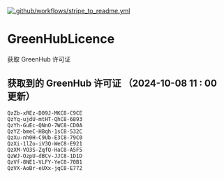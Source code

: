 [![.github/workflows/stripe_to_readme.yml](https://github.com/zjx-kimi/GreenHubLicence/actions/workflows/stripe_to_readme.yml/badge.svg)](https://github.com/zjx-kimi/GreenHubLicence/actions/workflows/stripe_to_readme.yml)
# GreenHubLicence
获取 GreenHub 许可证
## 获取到的 GreenHub 许可证 （2024-10-08 11 : 00 更新）
```
QzZb-xREz-D09J-MKC8-C9CE
QzYq-ujdU-mtHT-QhC8-6893
QzYh-GuEc-QNnO-7WC8-CD0A
QzYZ-bmeC-HBqh-1sC8-532C
QzXu-nh0H-C9Ub-E3C8-79C0
QzXi-1lZo-iV3Q-WeC8-E921
QzXM-VO3S-ZqfQ-HaC8-A5F5
QzWJ-OzpU-dBCv-JJC8-1D1D
QzVf-8NE1-VLFY-YeC8-70B1
QzVX-AoBr-eUXx-jqC8-E772
```
